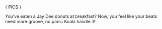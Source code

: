 ---
---

{ PICS }
 
You've eaten a Jay Dee donuts at breakfast? Now, you feel like your beats need more groove, no panic Koala handle it!
